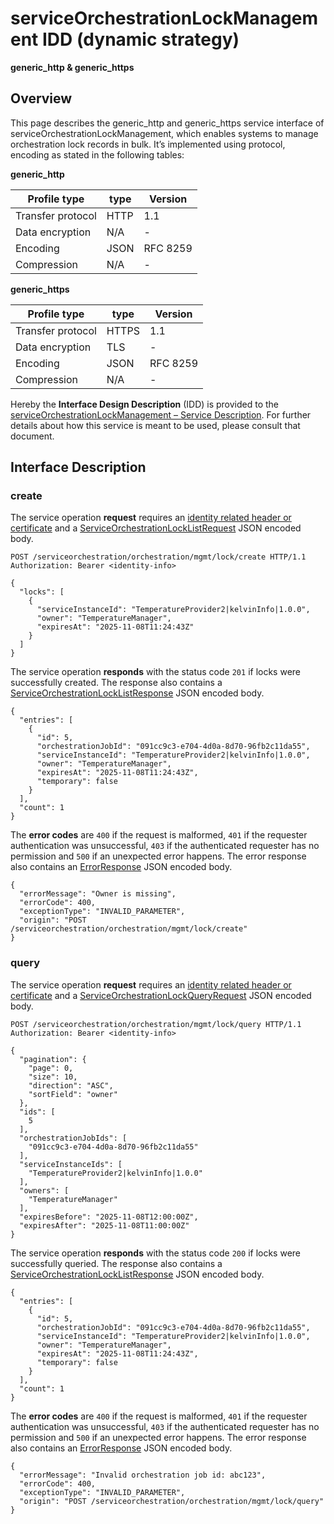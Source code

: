 # serviceOrchestrationLockManagement IDD (dynamic strategy)
**generic_http & generic_https**

## Overview

This page describes the generic_http and generic_https service interface of serviceOrchestrationLockManagement, which enables systems to manage orchestration lock records in bulk. It’s implemented using protocol, encoding as stated in the following tables:

**generic_http**

Profile type | type | Version
--- | --- | ---
Transfer protocol | HTTP | 1.1
Data encryption | N/A | -
Encoding | JSON | RFC 8259
Compression | N/A | -

**generic_https**

Profile type | type | Version
--- | --- | ---
Transfer protocol | HTTPS | 1.1
Data encryption | TLS | -
Encoding | JSON | RFC 8259
Compression | N/A | -

Hereby the **Interface Design Description** (IDD) is provided to the [serviceOrchestrationLockManagement – Service Description](../../assets/sd/5_0_0/service-orchestration-lock-management_sd.pdf). For further details about how this service is meant to be used, please consult that document.

## Interface Description

### create

The service operation **request** requires an [identity related header or certificate](../authentication_policy.md/#http) and a [ServiceOrchestrationLockListRequest](../data-models/service-orchestration-lock-list-request.md) JSON encoded body.

```
POST /serviceorchestration/orchestration/mgmt/lock/create HTTP/1.1
Authorization: Bearer <identity-info>

{
  "locks": [
    {
      "serviceInstanceId": "TemperatureProvider2|kelvinInfo|1.0.0",
      "owner": "TemperatureManager",
      "expiresAt": "2025-11-08T11:24:43Z"
    }
  ]
}
```

The service operation **responds** with the status code `201` if locks were successfully created. The response also contains a [ServiceOrchestrationLockListResponse](../data-models/service-orchestration-lock-list-response.md) JSON encoded body.

```
{
  "entries": [
    {
      "id": 5,
      "orchestrationJobId": "091cc9c3-e704-4d0a-8d70-96fb2c11da55",
      "serviceInstanceId": "TemperatureProvider2|kelvinInfo|1.0.0",
      "owner": "TemperatureManager",
      "expiresAt": "2025-11-08T11:24:43Z",
      "temporary": false
    }
  ],
  "count": 1
}
```

The **error codes** are `400` if the request is malformed, `401` if the requester authentication was unsuccessful, `403` if the authenticated requester has no permission and `500` if an unexpected error happens. The error response also contains an [ErrorResponse](../data-models/error-response.md) JSON encoded body.

```
{
  "errorMessage": "Owner is missing",
  "errorCode": 400,
  "exceptionType": "INVALID_PARAMETER",
  "origin": "POST /serviceorchestration/orchestration/mgmt/lock/create"
}
```

### query

The service operation **request** requires an [identity related header or certificate](../authentication_policy.md/#http) and a [ServiceOrchestrationLockQueryRequest](../data-models/service-orchestration-lock-query-request.md) JSON encoded body.

```
POST /serviceorchestration/orchestration/mgmt/lock/query HTTP/1.1
Authorization: Bearer <identity-info>

{
  "pagination": {
    "page": 0,
    "size": 10,
    "direction": "ASC",
    "sortField": "owner"
  },
  "ids": [
    5
  ],
  "orchestrationJobIds": [
    "091cc9c3-e704-4d0a-8d70-96fb2c11da55"
  ],
  "serviceInstanceIds": [
    "TemperatureProvider2|kelvinInfo|1.0.0"
  ],
  "owners": [
    "TemperatureManager"
  ],
  "expiresBefore": "2025-11-08T12:00:00Z",
  "expiresAfter": "2025-11-08T11:00:00Z"
}
```

The service operation **responds** with the status code `200` if locks were successfully queried. The response also contains a [ServiceOrchestrationLockListResponse](../data-models/service-orchestration-lock-list-response.md) JSON encoded body.

```
{
  "entries": [
    {
      "id": 5,
      "orchestrationJobId": "091cc9c3-e704-4d0a-8d70-96fb2c11da55",
      "serviceInstanceId": "TemperatureProvider2|kelvinInfo|1.0.0",
      "owner": "TemperatureManager",
      "expiresAt": "2025-11-08T11:24:43Z",
      "temporary": false
    }
  ],
  "count": 1
}
```

The **error codes** are `400` if the request is malformed, `401` if the requester authentication was unsuccessful, `403` if the authenticated requester has no permission and `500` if an unexpected error happens. The error response also contains an [ErrorResponse](../data-models/error-response.md) JSON encoded body.

```
{
  "errorMessage": "Invalid orchestration job id: abc123",
  "errorCode": 400,
  "exceptionType": "INVALID_PARAMETER",
  "origin": "POST /serviceorchestration/orchestration/mgmt/lock/query"
}
```